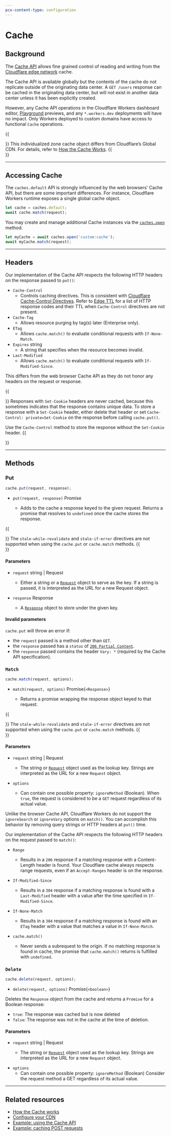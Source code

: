 ```yaml
---
pcx-content-type: configuration
---
```


# Cache

## Background

The [Cache API](https://developer.mozilla.org/en-US/docs/Web/API/Cache) allows fine grained control of reading and writing from the [Cloudflare edge network](https://www.cloudflare.com/network/) cache.

The Cache API is available globally but the contents of the cache do not replicate outside of the originating data center. A `GET /users` response can be cached in the originating data center, but will not exist in another data center unless it has been explicitly created.

However, any Cache API operations in the Cloudflare Workers dashboard editor, [Playground](/learning/playground) previews, and any `*.workers.dev` deployments will have no impact. Only Workers deployed to custom domains have access to functional `Cache` operations.

{{<Aside type="note">}}
This individualized zone cache object differs from Cloudflare’s Global CDN. For details, refer to [How the Cache Works](/learning/how-the-cache-works).
{{</Aside>}}

---

## Accessing Cache

The `caches.default` API is strongly influenced by the web browsers’ Cache API, but there are some important differences. For instance, Cloudflare Workers runtime exposes a single global cache object.

```js
let cache = caches.default;
await cache.match(request);
```

You may create and manage additional Cache instances via the [`caches.open`](https://developer.mozilla.org/en-US/docs/Web/API/CacheStorage/open) method.

```js
let myCache = await caches.open('custom:cache');
await myCache.match(request);
```

---

## Headers

Our implementation of the Cache API respects the following HTTP headers on the response passed to `put()`:

<Definitions>

- `Cache-Control`
  - Controls caching directives. This is consistent with [Cloudflare Cache-Control Directives](https://developers.cloudflare.com/cache/about/cache-control#cache-control-directives). Refer to [Edge TTL](https://developers.cloudflare.com/cache/how-to/configure-cache-status-code#edge-ttl) for a list of HTTP response codes and their TTL when `Cache-Control` directives are not present.
- `Cache-Tag`
  - Allows resource purging by tag(s) later (Enterprise only).
- `ETag`
  - Allows `cache.match()` to evaluate conditional requests with `If-None-Match`.
- `Expires` <Type>string</Type>
  - A string that specifies when the resource becomes invalid.
- `Last-Modified`
  - Allows `cache.match()` to evaluate conditional requests with `If-Modified-Since`.

</Definitions>

This differs from the web browser Cache API as they do not honor any headers on the request or response.

{{<Aside type="note">}}
Responses with `Set-Cookie` headers are never cached, because this sometimes indicates that the response contains unique data. To store a response with a `Set-Cookie` header, either delete that header or set `Cache-Control: private=Set-Cookie` on the response before calling `cache.put()`.

Use the `Cache-Control` method to store the response without the `Set-Cookie` header.
{{</Aside>}}

---

## Methods

### Put

```js
cache.put(request, response);
```

<Definitions>

- <Code>put(request, response)</Code> <Type>Promise</Type>

  - Adds to the cache a response keyed to the given request. Returns a promise that resolves to `undefined` once the cache stores the response.

</Definitions>

{{<Aside type="note">}}
The `stale-while-revalidate` and `stale-if-error` directives are not supported when using the `cache.put` or `cache.match` methods.
{{</Aside>}}

#### Parameters

<Definitions>

- `request` <Type>string</Type> | <TypeLink href="/runtime-apis/request">Request</TypeLink>

  - Either a string or a [`Request`](/runtime-apis/request) object to serve as the key. If a string is passed, it is interpreted as the URL for a new Request object.

- `response` <TypeLink href="/runtime-apis/response">Response</TypeLink>
  - A [`Response`](/runtime-apis/response) object to store under the given key.

</Definitions>

#### Invalid parameters

`cache.put` will throw an error if:

- the `request` passed is a method other than `GET`.
- the `response` passed has a `status` of [`206 Partial Content`](https://httpstatuses.com/206).
- the `response` passed contains the header `Vary: *` (required by the Cache API specification).

### `Match`

```js
cache.match(request, options);
```

<Definitions>

- <Code>match(request, options)</Code> <TypeLink href="/runtime-apis/response">
    Promise{`<Response>`}
  </TypeLink>

  - Returns a promise wrapping the response object keyed to that request.

</Definitions>

{{<Aside type="note">}}
The `stale-while-revalidate` and `stale-if-error` directives are not supported when using the `cache.put` or `cache.match` methods.
{{</Aside>}}

#### Parameters

<Definitions>

- `request` <Type>string</Type> | <TypeLink href="/runtime-apis/request">Request</TypeLink>

  - The string or [`Request`](/runtime-apis/request) object used as the lookup key. Strings are interpreted as the URL for a new `Request` object.

- `options`
  - Can contain one possible property: `ignoreMethod` (Boolean). When `true`, the request is considered to be a `GET` request regardless of its actual value.

</Definitions>

Unlike the browser Cache API, Cloudflare Workers do not support the `ignoreSearch` or `ignoreVary` options on `match()`. You can accomplish this behavior by removing query strings or HTTP headers at `put()` time.

Our implementation of the Cache API respects the following HTTP headers on the request passed to `match()`:

<Definitions>

- `Range`

  - Results in a `206` response if a matching response with a Content-Length header is found. Your Cloudflare cache always respects range requests, even if an `Accept-Ranges` header is on the response.

- `If-Modified-Since`

  - Results in a `304` response if a matching response is found with a `Last-Modified` header with a value after the time specified in `If-Modified-Since`.

- `If-None-Match`

  - Results in a `304` response if a matching response is found with an `ETag` header with a value that matches a value in `If-None-Match`.

- `cache.match()`
  - Never sends a subrequest to the origin. If no matching response is found in cache, the promise that `cache.match()` returns is fulfilled with `undefined`.

</Definitions>

### `Delete`

```js
cache.delete(request, options);
```

<Definitions>

- <Code>delete(request, options)</Code> <TypeLink href="/runtime-apis/response">
    Promise{`<boolean>`}
  </TypeLink>

</Definitions>

Deletes the `Response` object from the cache and returns a `Promise` for a Boolean response:

- `true`: The response was cached but is now deleted
- `false`: The response was not in the cache at the time of deletion.

#### Parameters

<Definitions>

- `request` <Type>string</Type> | <TypeLink href="/runtime-apis/request">Request</TypeLink>

  - The string or [`Request`](/runtime-apis/request) object used as the lookup key. Strings are interpreted as the URL for a new `Request` object.

<!-- What type is this? -->

- `options`
  - Can contain one possible property: `ignoreMethod` (Boolean) Consider the request method a GET regardless of its actual value.

</Definitions>

---

## Related resources

- [How the Cache works](/learning/how-the-cache-works)
- [Configure your CDN](/tutorials/configure-your-cdn)
- [Example: using the Cache API](/examples/cache-api)
- [Example: caching POST requests](/examples/cache-post-request)
